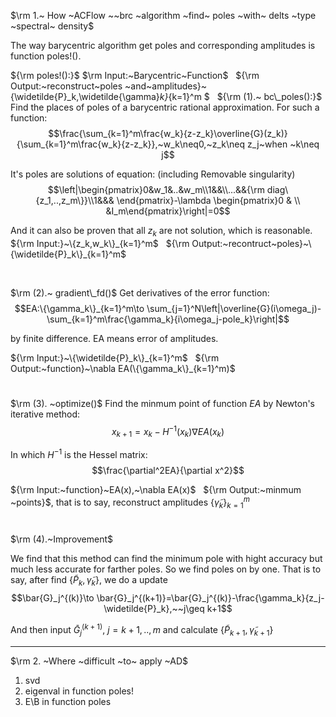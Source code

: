 $\rm 1.~ How ~ACFlow ~~brc ~algorithm ~find~ poles ~with~ delts ~type ~spectral~ density$

The way barycentric algorithm get poles and corresponding amplitudes is function poles!(). 

${\rm poles!():}$
$\rm Input:~Barycentric~Function$
$~$
${\rm Output:~reconstruct~poles ~and~amplitudes}~\{\widetilde{P}_k,\widetilde{\gamma}_k\}_{k=1}^m $
$~$
${\rm (1).~ bc\_poles():}$
   Find the places of poles of a barycentric rational approximation.
   For such a function:
   $$\frac{\sum_{k=1}^m\frac{w_k}{z-z_k}\overline{G}(z_k)}{\sum_{k=1}^m\frac{w_k}{z-z_k}},~w_k\neq0,~z_k\neq z_j~when ~k\neq j$$

   It's poles are solutions of equation: (including Removable singularity)
   $$\left|\begin{pmatrix}0&w_1&..&w_m\\1&&\\...&&{\rm diag\{z_1,..,z_m\}}\\1&&& \end{pmatrix}-\lambda \begin{pmatrix}0 & \\ &I_m\end{pmatrix}\right|=0$$

   And it can also be proven that all $z_k$ are not solution, which is reasonable.
   $~$
   ${\rm Input:}~\{z_k,w_k\}_{k=1}^m$ 
   $~$
   ${\rm Output:~recontruct~poles}~\{\widetilde{P}_k\}_{k=1}^m$





   $$~$$

$\rm (2).~ gradient\_fd()$
   Get derivatives of the error function:
   $$EA:\{\gamma_k\}_{k=1}^m\to \sum_{j=1}^N\left|\overline{G}(i\omega_j)-\sum_{k=1}^m\frac{\gamma_k}{i\omega_j-pole_k}\right|$$

   by finite difference. EA means error of amplitudes.
   $~$

   ${\rm Input:}~\{\widetilde{P}_k\}_{k=1}^m$
   $~$
   ${\rm Output:~function}~\nabla EA(\{\gamma_k\}_{k=1}^m)$
   $$~$$ 

$\rm (3). ~optimize()$
   Find the minmum point of function $EA$ by Newton's iterative method:
   $$x_{k+1}=x_k-H^{-1}(x_k)\nabla EA(x_k)$$

   In which $H^{-1}$ is the Hessel matrix:
   $$\frac{\partial^2EA}{\partial x^2}$$

   ${\rm Input:~function}~EA(x),~\nabla EA(x)$
   $~$
   ${\rm Output:~minmum ~points}$, that is to say, reconstruct amplitudes $\{\widetilde{\gamma}_k\}_{k=1}^m$
   $$~$$

$\rm (4).~Improvement$

We find that this method can find the minimum pole with hight accuracy but much less accurate for farther poles. So we find poles on by one. That is to say, after find $\{\widetilde{P}_k,\widetilde{\gamma}_k\}$, we do a update
$$\bar{G}_j^{(k)}\to \bar{G}_j^{(k+1)}=\bar{G}_j^{(k)}-\frac{\gamma_k}{z_j-\widetilde{P}_k},~~j\geq k+1$$

And then input $\bar{G}_j^{(k+1)},~j=k+1,..,m$ and calculate $\{\widetilde{P}_{k+1},\widetilde{\gamma}_{k+1}\}$


--------
   
$\rm 2. ~Where ~difficult ~to~ apply ~AD$
1. svd
2. eigenval in function poles!
3. E\B in function poles


